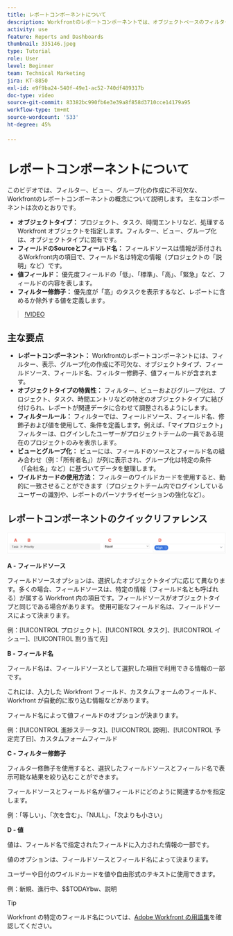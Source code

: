 ```yaml
---
title: レポートコンポーネントについて
description: Workfrontのレポートコンポーネントでは、オブジェクトベースのフィルター、動的ビュー、構造化されたグループ化およびカスタマイズされたインサイトのワイルドカード機能を使用して、データのビジュアライゼーションを強化します。
activity: use
feature: Reports and Dashboards
thumbnail: 335146.jpeg
type: Tutorial
role: User
level: Beginner
team: Technical Marketing
jira: KT-8850
exl-id: e9f9ba24-540f-49e1-ac52-740df489317b
doc-type: video
source-git-commit: 83382bc990fb6e3e39a8f858d3710cce14179a95
workflow-type: tm+mt
source-wordcount: '533'
ht-degree: 45%

---
```


# レポートコンポーネントについて

このビデオでは、フィルター、ビュー、グループ化の作成に不可欠な、Workfrontのレポートコンポーネントの概念について説明します。 主なコンポーネントは次のとおりです。

* **オブジェクトタイプ：** プロジェクト、タスク、時間エントリなど、処理するWorkfront オブジェクトを指定します。&#x200B; フィルター、ビュー、グループ化は、オブジェクトタイプに固有です。&#x200B;
* **フィールドのSourceとフィールド名：** フィールドソースは情報が添付されるWorkfront内の項目で、フィールド名は特定の情報（プロジェクトの「説明」など）です。&#x200B;
* **値フィールド：** 優先度フィールドの「低」、「標準」、「高」、「緊急」など、フィールドの内容を表します。&#x200B;
* **フィルター修飾子：** 優先度が「高」のタスクを表示するなど、レポートに含めるか除外する値を定義します&#x200B;。


>[!VIDEO](https://video.tv.adobe.com/v/335146/?quality=12&learn=on)

## 主な要点

* **レポートコンポーネント：** Workfrontのレポートコンポーネントには、フィルター、表示、グループ化の作成に不可欠な、オブジェクトタイプ、フィールドソース、フィールド名、フィルター修飾子、値フィールドが含まれます。&#x200B;
* **オブジェクトタイプの特異性：** フィルター、ビューおよびグループ化は、プロジェクト、タスク、時間エントリなどの特定のオブジェクトタイプに結び付けられ、レポートが関連データに合わせて調整されるようにします。&#x200B;
* **フィルタールール：** フィルターでは、フィールドソース、フィールド名、修飾子および値を使用して、条件を定義します。&#x200B; 例えば、「マイプロジェクト」フィルターは、ログインしたユーザーがプロジェクトチームの一員である現在のプロジェクトのみを表示します。&#x200B;
* **ビューとグループ化：** ビューには、フィールドのソースとフィールド名の組み合わせ（例：「所有者名」）が列に表示され、グループ化は特定の条件（「会社名」など）に基づいてデータを整理します。&#x200B;
* **ワイルドカードの使用方法：** フィルターのワイルドカードを使用すると、動的に一致させることができます（プロジェクトチーム内でログインしているユーザーの識別や、レポートのパーソナライゼーションの強化など）。&#x200B;

## レポートコンポーネントのクイックリファレンス

![フィルターを作成する画面の画像](assets/reporting-components-1.png)

**A - フィールドソース**

フィールドソースオプションは、選択したオブジェクトタイプに応じて異なります。多くの場合、フィールドソースは、特定の情報（フィールド名とも呼ばれる）が属する Workfront 内の項目です。フィールドソースがオブジェクトタイプと同じである場合があります。
使用可能なフィールド名は、フィールドソースによって決まります。

例：[!UICONTROL プロジェクト]、[!UICONTROL タスク]、[!UICONTROL イシュー]、[!UICONTROL 割り当て先]

**B - フィールド名**

フィールド名は、フィールドソースとして選択した項目で利用できる情報の一部です。

これには、入力した Workfront フィールド、カスタムフォームのフィールド、Workfront が自動的に取り込む情報などがあります。

フィールド名によって値フィールドのオプションが決まります。

例：[!UICONTROL 進捗ステータス]、[!UICONTROL 説明]、[!UICONTROL 予定完了日]、カスタムフォームフィールド

**C - フィルター修飾子**

フィルター修飾子を使用すると、選択したフィールドソースとフィールド名で表示可能な結果を絞り込むことができます。

フィールドソースとフィールド名が値フィールドにどのように関連するかを指定します。

例：「等しい」、「次を含む」、「NULL」、「次よりも小さい」

**D - 値**

値は、フィールド名で指定されたフィールドに入力された情報の一部です。

値のオプションは、フィールドソースとフィールド名によって決まります。

ユーザーや日付のワイルドカードを値や自由形式のテキストに使用できます。

例：新規、進行中、$$TODAYbw、説明

>[!TIP]
>
>Workfront の特定のフィールド名については、[Adobe Workfront の用語集](https://experienceleague.adobe.com/docs/workfront/using/basics/workfront-terminology-glossary.html?lang=ja)を確認してください。

